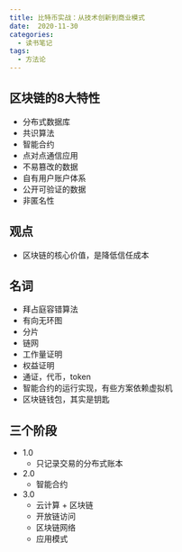 ```yaml
---
title: 比特币实战：从技术创新到商业模式
date:  2020-11-30
categories:
  - 读书笔记
tags:
  - 方法论
---
```


## 区块链的8大特性
- 分布式数据库
- 共识算法
- 智能合约
- 点对点通信应用
- 不易篡改的数据
- 自有用户账户体系
- 公开可验证的数据
- 非匿名性

## 观点
- 区块链的核心价值，是降低信任成本

## 名词
- 拜占庭容错算法
- 有向无环图
- 分片
- 链网
- 工作量证明
- 权益证明
- 通证，代币，token
- 智能合约的运行实现，有些方案依赖虚拟机
- 区块链钱包，其实是钥匙

## 三个阶段
- 1.0
  - 只记录交易的分布式账本
- 2.0
  - 智能合约
- 3.0
  - 云计算 + 区块链
  - 开放链访问
  - 区块链网络
  - 应用模式
